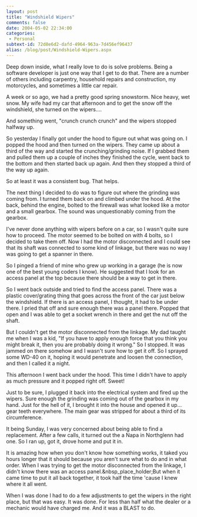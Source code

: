 ```yaml
---
layout: post
title: "Windshield Wipers"
comments: false
date: 2004-05-02 22:34:00
categories:
 - Personal
subtext-id: 72d8e6d2-dafd-4964-963a-7d456ef96437
alias: /blog/post/Windshield-Wipers.aspx
---
```



Deep down inside, what I really love to do is solve problems. Being a software developer is just one way that I get to do that. There are a number of others including carpentry, household repairs and construction, my motorcycles, and sometimes a little car repair.

A week or so ago, we had a pretty good spring snowstorm. Nice heavy, wet snow. My wife had my car that afternoon and to get the snow off the windshield, she turned on the wipers....

And something went, "crunch crunch crunch" and the wipers stopped halfway up.

So yesterday I finally got under the hood to figure out what was going on. I popped the hood and then turned on the wipers. They came up about a third of the way and started the crunching/grinding noise. If I grabbed them and pulled them up a couple of inches they finished the cycle, went back to the bottom and then started back up again. And then they stopped a third of the way up again.

So at least it was a consistent bug. That helps.

The next thing I decided to do was to figure out where the grinding was coming from. I turned them back on and climbed under the hood. At the back, behind the engine, bolted to the firewall was what looked like a motor and a small gearbox. The sound was unquestionably coming from the gearbox.

I've never done anything with wipers before on a car, so I wasn't quite sure how to proceed. The motor seemed to be bolted on with 4 bolts, so I decided to take them off. Now I had the motor disconnected and I could see that its shaft was connected to some kind of linkage, but there was no way I was going to get a spanner in there.

So I pinged a friend of mine who grew up working in a garage (he is now one of the best young coders I know). He suggested that I look for an access panel at the top because there should be a way to get in there.

So I went back outside and tried to find the access panel. There was a plastic cover/grating thing that goes across the front of the car just below the windshield. If there is an access panel, I thought, it had to be under there. I pried that off and sure enough there was a panel there. Popped that open and I was able to get a socket wrench in there and get the nut off the shaft.

But I couldn't get the motor disconnected from the linkage. My dad taught me when I was a kid, "If you have to apply enough force that you think you might break it, then you are probably doing it wrong." So I stopped. It was jammed on there somehow and I wasn't sure how to get it off. So I sprayed some WD-40 on it, hoping it would penetrate and loosen the connection, and then I called it a night.

This afternoon I went back under the hood. This time I didn't have to apply as much pressure and it popped right off. Sweet!

Just to be sure, I plugged it back into the electrical system and fired up the wipers. Sure enough the grinding was coming out of the gearbox in my hand. Just for the hell of it, I brought it into the house and opened it up... gear teeth everywhere. The main gear was stripped for about a third of its circumference.

It being Sunday, I was very concerned about being able to find a replacement. After a few calls, it turned out the a Napa in Northglenn had one. So I ran up, got it, drove home and put it in.

It is amazing how when you don't know how something works, it taked you hours longer that it should because you aren't sure what to do and in what order. When I was trying to get the motor disconnected from the linkage, I didn't know there was an access panel.&nbsp_place_holder;But when it came time to put it all back together, it took half the time 'cause I knew where it all went.

When I was done I had to do a few adjustments to get the wipers in the right place, but that was easy. It was done. For less than half what the dealer or a mechanic would have charged me. And it was a BLAST to do.
